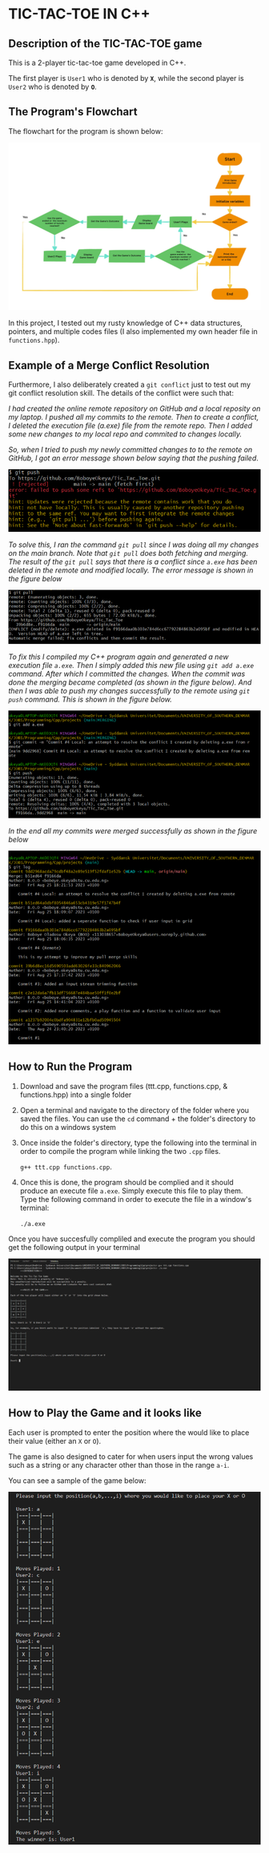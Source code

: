 # TIC-TAC-TOE IN C++

## Description of the TIC-TAC-TOE game

This is a 2-player tic-tac-toe game developed in C++.

The first player is `User1` who is denoted by **`X`**, while the second player is `User2` who is denoted by **`O`**.

## The Program's Flowchart

The flowchart for the program is shown below:

 ![flowchart](figures/FlowChart.jpg)

In this project, I tested out my rusty knowledge of C++ data structures, pointers, and multiple codes files (I also implemented my own header file in `functions.hpp`). 

## Example of a Merge Conflict Resolution

Furthermore, I also deliberately created a `git conflict` just to test out my git conflict resolution skill. The details of the conflict were such that:

*I had created the online remote repository on GitHub and a local reposity on my laptop. I pushed all my commits to the remote. Then to create a conflict, I deleted the execution file (a.exe) file from the remote repo. Then I added some new changes to my local repo and commited to changes locally.*

*So, when I tried to push my newly committed changes to to the remote on GitHub, I got an error message shown below saying that the pushing failed*.

![error](figures/error.png)

*To solve this, I ran the command `git pull` since I was doing all my changes on the main branch. Note that `git pull` does both fetching and merging. The result of the `git pull` says that there is a conflict since `a.exe` has been deleted in the remote and modified locally. The error message is shown in the figure below*

![error2](figures/error2.png)

*To fix this I compiled my C++ program again and generated a new execution file `a.exe`. Then I simply added this new file using `git add a.exe` command. After which I committed the changes. When the commit was done the merging became completed (as shown in the figure below). And then I was able to push my changes successfully to the remote using `git push` command. This is shown in the figure below.*

![add_commit_push](figures/add_commit_push.png)

*In the end all my commits were merged successfully as shown in the figure below*

![commits](figures/commits.png)

## How to Run the Program

1. Download and save the program files (ttt.cpp, functions.cpp, & functions.hpp) into a single folder
2. Open a terminal and navigate to the directory of the folder where you saved the files. You can use the `cd` command +  the folder's directory to do this on a windows system
3. Once inside the folder's directory, type the following into the terminal in order to compile the program while linking the two `.cpp` files.

    `g++ ttt.cpp functions.cpp`.
4. Once this is done, the program should be complied and it should produce an execute file `a.exe`. Simply execute this file to play them. Type the following command in order to execute the file in a window's terminal:

    `./a.exe`

Once you have succesfully compliled and execute the program you should get the following output in your terminal


![result](figures/result.png)

## How to Play the Game and it looks like

Each user is prompted to enter the position where the would like to place their value (either an `X` or `O`). 

The game is also designed to cater for when users input the wrong values such as a string or any character other than those in the range `a-i`.

You can see a sample of the game below:

![sample](figures/sample.png)





